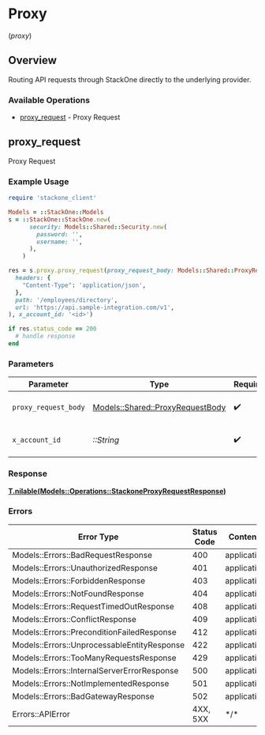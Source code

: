 # Proxy
(*proxy*)

## Overview

Routing API requests through StackOne directly to the underlying provider.

### Available Operations

* [proxy_request](#proxy_request) - Proxy Request

## proxy_request

Proxy Request

### Example Usage

<!-- UsageSnippet language="ruby" operationID="stackone_proxy_request" method="post" path="/unified/proxy" -->
```ruby
require 'stackone_client'

Models = ::StackOne::Models
s = ::StackOne::StackOne.new(
      security: Models::Shared::Security.new(
        password: '',
        username: '',
      ),
    )

res = s.proxy.proxy_request(proxy_request_body: Models::Shared::ProxyRequestBody.new(
  headers: {
    "Content-Type": 'application/json',
  },
  path: '/employees/directory',
  url: 'https://api.sample-integration.com/v1',
), x_account_id: '<id>')

if res.status_code == 200
  # handle response
end

```

### Parameters

| Parameter                                                                   | Type                                                                        | Required                                                                    | Description                                                                 |
| --------------------------------------------------------------------------- | --------------------------------------------------------------------------- | --------------------------------------------------------------------------- | --------------------------------------------------------------------------- |
| `proxy_request_body`                                                        | [Models::Shared::ProxyRequestBody](../../models/shared/proxyrequestbody.md) | :heavy_check_mark:                                                          | The request body                                                            |
| `x_account_id`                                                              | *::String*                                                                  | :heavy_check_mark:                                                          | The account identifier                                                      |

### Response

**[T.nilable(Models::Operations::StackoneProxyRequestResponse)](../../models/operations/stackoneproxyrequestresponse.md)**

### Errors

| Error Type                                  | Status Code                                 | Content Type                                |
| ------------------------------------------- | ------------------------------------------- | ------------------------------------------- |
| Models::Errors::BadRequestResponse          | 400                                         | application/json                            |
| Models::Errors::UnauthorizedResponse        | 401                                         | application/json                            |
| Models::Errors::ForbiddenResponse           | 403                                         | application/json                            |
| Models::Errors::NotFoundResponse            | 404                                         | application/json                            |
| Models::Errors::RequestTimedOutResponse     | 408                                         | application/json                            |
| Models::Errors::ConflictResponse            | 409                                         | application/json                            |
| Models::Errors::PreconditionFailedResponse  | 412                                         | application/json                            |
| Models::Errors::UnprocessableEntityResponse | 422                                         | application/json                            |
| Models::Errors::TooManyRequestsResponse     | 429                                         | application/json                            |
| Models::Errors::InternalServerErrorResponse | 500                                         | application/json                            |
| Models::Errors::NotImplementedResponse      | 501                                         | application/json                            |
| Models::Errors::BadGatewayResponse          | 502                                         | application/json                            |
| Errors::APIError                            | 4XX, 5XX                                    | \*/\*                                       |